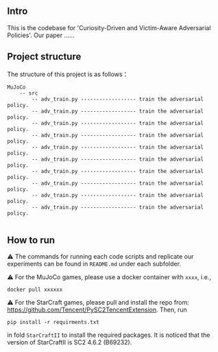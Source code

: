 ## Intro

This is the codebase for 'Curiosity-Driven and Victim-Aware Adversarial Policies'. Our paper ......

## Project structure

The structure of this project is as follows：
```
MuJoCo
    -- src
        -- adv_train.py ------------------ train the adversarial policy.
        -- adv_train.py ------------------ train the adversarial policy.
        -- adv_train.py ------------------ train the adversarial policy.
        -- adv_train.py ------------------ train the adversarial policy.
        -- adv_train.py ------------------ train the adversarial policy.
        -- adv_train.py ------------------ train the adversarial policy.
        -- adv_train.py ------------------ train the adversarial policy.
        -- adv_train.py ------------------ train the adversarial policy.
        -- adv_train.py ------------------ train the adversarial policy.
        -- adv_train.py ------------------ train the adversarial policy.
        
```

## How to run

⚠️ The commands for running each code scripts and replicate our experiments can be found in `README.md` under each subfolder. 

⚠️ For the MuJoCo games, please use a docker container with `xxxx`, i.e.,
```
docker pull xxxxxx
```
⚠️ For the StarCraft games, please pull and install the repo from: https://github.com/Tencent/PySC2TencentExtension. Then, run 
```
pip install -r requirments.txt
```
in fold ```StarCraftII``` to install the required packages. It is noticed that the version of StarCraftII is SC2 4.6.2 (B69232).
